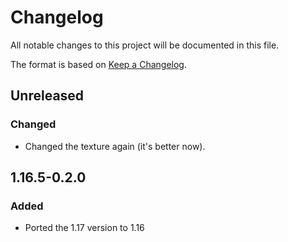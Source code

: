 # Changelog
All notable changes to this project will be documented in this file.

The format is based on [Keep a Changelog](https://keepachangelog.com/en/1.0.0/).

## Unreleased

### Changed
- Changed the texture again (it's better now).


## 1.16.5-0.2.0

### Added
- Ported the 1.17 version to 1.16
